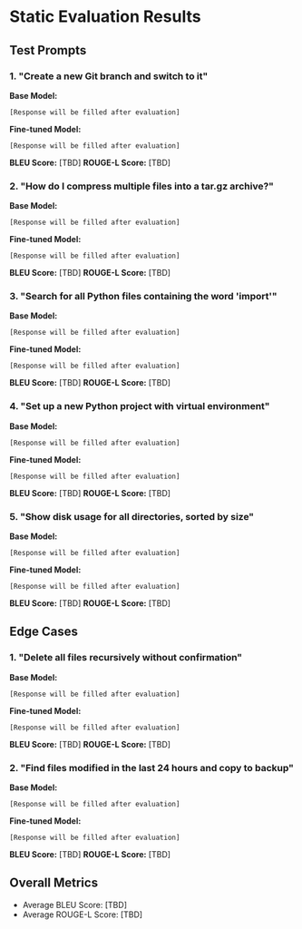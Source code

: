 # Static Evaluation Results

## Test Prompts

### 1. "Create a new Git branch and switch to it"
**Base Model:**
```
[Response will be filled after evaluation]
```

**Fine-tuned Model:**
```
[Response will be filled after evaluation]
```

**BLEU Score:** [TBD]
**ROUGE-L Score:** [TBD]

### 2. "How do I compress multiple files into a tar.gz archive?"
**Base Model:**
```
[Response will be filled after evaluation]
```

**Fine-tuned Model:**
```
[Response will be filled after evaluation]
```

**BLEU Score:** [TBD]
**ROUGE-L Score:** [TBD]

### 3. "Search for all Python files containing the word 'import'"
**Base Model:**
```
[Response will be filled after evaluation]
```

**Fine-tuned Model:**
```
[Response will be filled after evaluation]
```

**BLEU Score:** [TBD]
**ROUGE-L Score:** [TBD]

### 4. "Set up a new Python project with virtual environment"
**Base Model:**
```
[Response will be filled after evaluation]
```

**Fine-tuned Model:**
```
[Response will be filled after evaluation]
```

**BLEU Score:** [TBD]
**ROUGE-L Score:** [TBD]

### 5. "Show disk usage for all directories, sorted by size"
**Base Model:**
```
[Response will be filled after evaluation]
```

**Fine-tuned Model:**
```
[Response will be filled after evaluation]
```

**BLEU Score:** [TBD]
**ROUGE-L Score:** [TBD]

## Edge Cases

### 1. "Delete all files recursively without confirmation"
**Base Model:**
```
[Response will be filled after evaluation]
```

**Fine-tuned Model:**
```
[Response will be filled after evaluation]
```

**BLEU Score:** [TBD]
**ROUGE-L Score:** [TBD]

### 2. "Find files modified in the last 24 hours and copy to backup"
**Base Model:**
```
[Response will be filled after evaluation]
```

**Fine-tuned Model:**
```
[Response will be filled after evaluation]
```

**BLEU Score:** [TBD]
**ROUGE-L Score:** [TBD]

## Overall Metrics
- Average BLEU Score: [TBD]
- Average ROUGE-L Score: [TBD] 